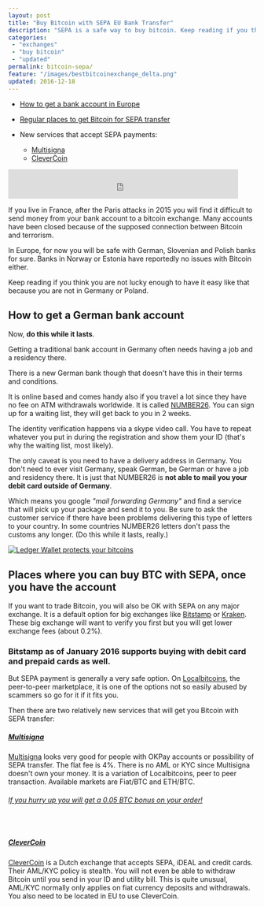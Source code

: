 ```yaml
---
layout: post
title: "Buy Bitcoin with SEPA EU Bank Transfer"
description: "SEPA is a safe way to buy bitcoin. Keep reading if you think you are not lucky enough to have it easy like that because you are not in Germany or Poland."
categories:
 - "exchanges"
 - "buy bitcoin"
 - "updated"
permalink: bitcoin-sepa/
feature: "/images/bestbitcoinexchange_delta.png"
updated: 2016-12-18
---
```


* [How to get a bank account in Europe](#german-konto)

* [Regular places to get Bitcoin for SEPA transfer](#btc-for-sepa)

* New services that accept SEPA payments:
  * [Multisigna](#multisigna)
  * [CleverCoin](#clevercoin)


<iframe data-aa='114136' src='https://ad.a-ads.com/114136?size=468x60' scrolling='no' style='width:468px; height:60px; border:0px; padding:0;overflow:hidden' allowtransparency='true' frameborder='0'></iframe>


If you live in France, after the Paris attacks in 2015 you will find it difficult to send money from your bank account to a bitcoin exchange. Many accounts have been closed because of the supposed connection between Bitcoin and terrorism.

In Europe, for now you will be safe with German, Slovenian and Polish banks for sure. Banks in Norway or Estonia have reportedly no issues with Bitcoin either.

Keep reading if you think you are not lucky enough to have it easy like that because you are not in Germany or Poland.

<div id="german-konto"></div>

## How to get a German bank account

Now, **do this while it lasts**.

Getting a traditional bank account in Germany often needs having a job and a residency there.

There is a new German bank though that doesn't have this in their terms and conditions.

It is online based and comes handy also if you travel a lot since they have no fee on ATM withdrawals worldwide. It is called [NUMBER26](https://number26.eu/). You can sign up for a waiting list, they will get back to you in 2 weeks.

The identity verification happens via a skype video call. You have to repeat whatever you put in during the registration and show them your ID (that's why the waiting list, most likely).

The only caveat is you need to have a delivery address in Germany. You don't need to ever visit Germany, speak German, be German or have a job and residency there. It is just that NUMBER26 is **not able to mail you your debit card outside of Germany**.

Which means you google *"mail forwarding Germany"* and find a service that will pick up your package and send it to you. Be sure to ask the customer service if there have been problems delivering this type of letters to your country. In some countries NUMBER26 letters don't pass the customs any longer. (Do this while it lasts, really.)

<a rel="nofollow" target="_blank" href="https://www.ledgerwallet.com/r/e274">
<img alt="Ledger Wallet protects your bitcoins" src="https://www.ledgerwallet.com/images/promo/ledger-468x90-01.jpg">
</a>

<div id="btc-for-sepa"></div>

## Places where you can buy BTC with SEPA, once you have the account

If you want to trade Bitcoin, you will also be OK with SEPA on any major
exchange. It is a default option for big exchanges like
[Bitstamp](https://bitstamp.net) or [Kraken](https://kraken.com). These big exchange will want to verify you first but you will get lower exchange fees (about 0.2%).

### Bitstamp as of January 2016 supports buying with debit card and prepaid cards as well.

<p>But SEPA payment is generally a very safe option. On <a href=
"https://localbitcoins.com/buy-bitcoins-online/sepa-eu-bank-transfer/"
onmousedown="this.href='https://localbitcoins.com/buy-bitcoins-online/sepa-eu-bank-transfer/?ch=4nq3';" rel="nofollow">Localbitcoins</a>, the peer-to-peer marketplace, it is one of the options not so easily abused by scammers so go for it if it fits you.</p>
<p>Then there are two relatively new services that will get you Bitcoin with
SEPA transfer:</p>
<h5 id="multisigna"><a href="http://www.multisigna.com/" onmousedown="this.href='http://www.multisigna.com/?referral=2354904757';" rel="nofollow">Multisigna</a></h5>
<p><a href="http://www.multisigna.com/" onmousedown="this.href='http://www.multisigna.com/?referral=2354904757';" rel="nofollow">Multisigna</a> looks very good for people with OKPay accounts or
possibility of SEPA transfer. The flat fee is 4%. There is no AML or KYC since
Multisigna doesn't own your money. It is a variation of Localbitcoins, peer to
peer transaction. Available markets are Fiat/BTC and ETH/BTC.</p>
<h6><a href="http://www.multisigna.com/" onmousedown="this.href='http://www.multisigna.com/?referral=2354904757';" rel="nofollow">If you hurry up you will get a 0.05 BTC bonus on your order!</a></h6>
<br>
<h5 id="clevercoin"><a href="https://www.clevercoin.com/en/" onmousedown="this.href='https://www.clevercoin.com/en/?affiliate=c7e5679c-1a90-2cd4-bdde-86c1313d19bb';"
rel="nofollow">CleverCoin</a></h5>
<p><a href="https://www.clevercoin.com/en/" onmousedown="this.href='https://www.clevercoin.com/en/?affiliate=c7e5679c-1a90-2cd4-bdde-86c1313d19bb';" rel="nofollow">CleverCoin</a> is a Dutch exchange that accepts SEPA, iDEAL and
credit cards. Their AML/KYC policy is stealth. You will not even be able to
withdraw Bitcoin until you send in your ID and utility bill. This is quite
unusual, AML/KYC normally only applies on fiat currency deposits and
withdrawals. You also need to be located in EU to use CleverCoin.</p>
